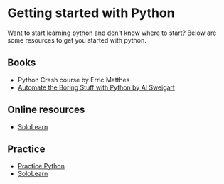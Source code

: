 # Getting started with Python #
  Want to start learning python and don't know where to start? Below are some resources to get you started with python.

## Books ##
 - Python Crash course by Erric Matthes
 - [Automate the Boring Stuff with Python by Al Sweigart](https://automatetheboringstuff.com)
 
## Online resources ##
 - [SoloLearn](https://www.sololearn.com/Course/Python/)
 
## Practice ##
 - [Practice Python](http://www.practicepython.org/)
 - [SoloLearn](https://www.sololearn.com)
 

